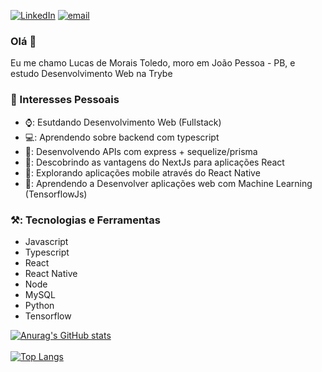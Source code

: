 <a href="https://linkedin.com/in/lucas-m-toledo/"><img alt="LinkedIn" src="https://img.shields.io/badge/LinkedIn-0077B5?style=for-the-badge&logo=linkedin&logoColor=white" target="_blank" /></a>
<a href="mailto:lucasmoraisss@gmail.com"><img alt="email" src="https://img.shields.io/badge/Gmail-D14836?style=for-the-badge&logo=gmail&logoColor=white" target="_blank" /></a>

### Olá 👋
Eu me chamo Lucas de Morais Toledo, moro em João Pessoa - PB, e estudo Desenvolvimento Web na Trybe

### 🔭 Interesses Pessoais

<ul>
  <li> ⌚: Esutdando Desenvolvimento Web (Fullstack)</li> 
  <li> 💻: Aprendendo sobre backend com typescript</li>
  <li> 📆: Desenvolvendo APIs com express + sequelize/prisma</li>
  <li> 🍰: Descobrindo as vantagens do NextJs para aplicações React</li>
  <li> 📱: Explorando aplicações mobile através do React Native</li>
  <li> 🤖: Aprendendo a Desenvolver aplicações web com Machine Learning (TensorflowJs)</li>
</ul>

### ⚒️: Tecnologias e Ferramentas
<ul>
  <li>Javascript</li>
  <li>Typescript</li>
  <li>React</li>
  <li>React Native</li>
  <li>Node</li>
  <li>MySQL</li>
  <li>Python</li>
  <li>Tensorflow</li>
</ul>


[![Anurag's GitHub stats](https://github-readme-stats.vercel.app/api?username=lucas-morais&show_icons=true&theme=radical)](https://github.com/anuraghazra/github-readme-stats)
<br>
<br>
[![Top Langs](https://github-readme-stats.vercel.app/api/top-langs/?username=lucas-morais&theme=radical)](https://github.com/anuraghazra/github-readme-stats)




<!--
**lucas-morais/lucas-morais** is a ✨ _special_ ✨ repository because its `README.md` (this file) appears on your GitHub profile.

Here are some ideas to get you started:

- 🔭 I’m currently working on ...
- 🌱 I’m currently learning ...
- 👯 I’m looking to collaborate on ...
- 🤔 I’m looking for help with ...
- 💬 Ask me about ...
- 📫 How to reach me: ...
- 😄 Pronouns: ...
- ⚡ Fun fact: ...
-->
